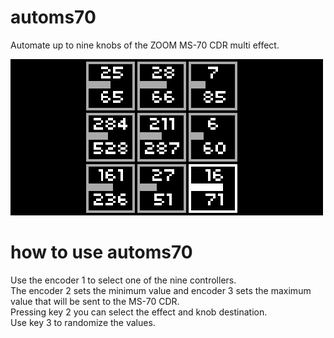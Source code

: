 # automs70
Automate up to nine knobs of the ZOOM MS-70 CDR multi effect.

![automs70](automs70.png)

# how to use automs70
Use the encoder 1 to select one of the nine controllers.   
The encoder 2 sets the minimum value and encoder 3 sets the maximum value that will be sent to the MS-70 CDR.  
Pressing key 2 you can select the effect and knob destination.  
Use key 3 to randomize the values.  












